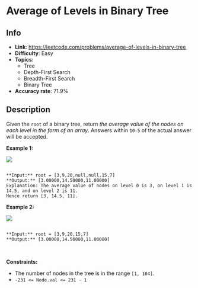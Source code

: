 # Average of Levels in Binary Tree

## Info  
- **Link**: https://leetcode.com/problems/average-of-levels-in-binary-tree
- **Difficulty**: Easy  
- **Topics**:   
    - Tree
    - Depth-First Search
    - Breadth-First Search
    - Binary Tree
- **Accuracy rate**: 71.9%  

## Description  
    
Given the `root` of a binary tree, return *the average value of the nodes on each level in the form of an array*. Answers within `10-5` of the actual answer will be accepted.
 


**Example 1:**


![](https://assets.leetcode.com/uploads/2021/03/09/avg1-tree.jpg)

```

**Input:** root = [3,9,20,null,null,15,7]
**Output:** [3.00000,14.50000,11.00000]
Explanation: The average value of nodes on level 0 is 3, on level 1 is 14.5, and on level 2 is 11.
Hence return [3, 14.5, 11].

```

**Example 2:**


![](https://assets.leetcode.com/uploads/2021/03/09/avg2-tree.jpg)

```

**Input:** root = [3,9,20,15,7]
**Output:** [3.00000,14.50000,11.00000]

```

 


**Constraints:**


* The number of nodes in the tree is in the range `[1, 104]`.
* `-231 <= Node.val <= 231 - 1`


  
    
